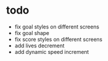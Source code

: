 # todo

* fix goal styles on different screens
* fix goal shape 
* fix score styles on different screens
* add lives decrement
* add dynamic speed increment 